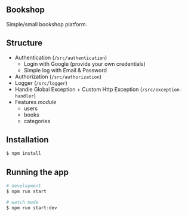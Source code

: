 ## Bookshop
Simple/small bookshop platform.

## Structure
- Authentication (```/src/authentication```)
  - Login with Google (provide your own credentials)
  - Simple log with Email & Password
- Authorization (```/src/authorization```)
- Logger (```/src/logger```)
- Handle Global Exception + Custom Http Exception (```/src/exception-handler```)
- Features _module_
  - users
  - books
  - categories


## Installation

```bash
$ npm install
```

## Running the app

```bash
# development
$ npm run start

# watch mode
$ npm run start:dev

